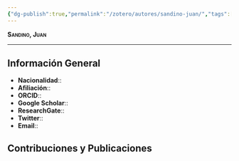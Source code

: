 ```yaml
---
{"dg-publish":true,"permalink":"/zotero/autores/sandino-juan/","tags":["#autor","#researcher"]}
---
```



<span style="font-variant:small-caps; font-weight: bold;"> Sandino, Juan </span>

---


## Información General

- **Nacionalidad**:: 
- **Afiliación**:: 
- **ORCID**:: 
- **Google Scholar**:: 
- **ResearchGate**:: 
- **Twitter**:: 
- **Email**::
  
## Contribuciones y Publicaciones






